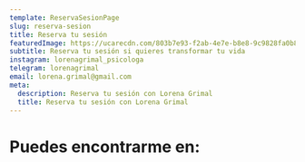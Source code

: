 ```yaml
---
template: ReservaSesionPage
slug: reserva-sesion
title: Reserva tu sesión
featuredImage: https://ucarecdn.com/803b7e93-f2ab-4e7e-b8e8-9c9828fa0b89/
subtitle: Reserva tu sesión si quieres transformar tu vida
instagram: lorenagrimal_psicologa
telegram: lorenagrimal
email: lorena.grimal@gmail.com
meta:
  description: Reserva tu sesión con Lorena Grimal
  title: Reserva tu sesión con Lorena Grimal
---
```


# Puedes encontrarme en:

